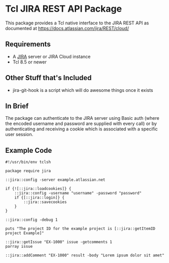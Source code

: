 Tcl JIRA REST API Package
===========================

This package provides a Tcl native interface to the JIRA REST API as 
documented at https://docs.atlassian.com/jira/REST/cloud/

Requirements
------------

* A [JIRA](https://atlassian.com/JIRA) server or JIRA Cloud instance
* Tcl 8.5 or newer

Other Stuff that's Included
---------------------------

* jira-git-hook is a script which will do awesome things once it exists

In Brief
--------

The package can authenticate to the JIRA server using Basic auth (where the
encoded username and password are supplied with every call) or by
authenticating and receiving a cookie which is associated with a specific user
session. 


Example Code
------------


    #!/usr/bin/env tclsh

    package require jira

	::jira::config -server example.atlassian.net

	if {![::jira::loadcookies]} {
		::jira::config -username "username" -password "password"
		if {[::jira::login]} {
			::jira::savecookies
		}
	}

	::jira::config -debug 1

	puts "The project ID for the example project is [::jira::getItemID project Example]"

	::jira::getIssue "EX-1000" issue -getcomments 1
	parray issue

	::jira::addComment "EX-1000" result -body "Lorem ipsum dolor sit amet"

